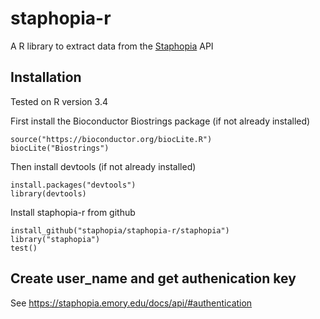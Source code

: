 # staphopia-r
A R library to extract data from the [Staphopia](https://staphopia.emory.edu) API

## Installation

Tested on R version 3.4

First install the Bioconductor Biostrings package (if not already installed)

  ```
  source("https://bioconductor.org/biocLite.R")
  biocLite("Biostrings")
  ```
 Then install devtools (if not already installed)
 
  ```
  install.packages("devtools")
  library(devtools)
  ```
  
Install staphopia-r from github
 
  ```
  install_github("staphopia/staphopia-r/staphopia")
  library("staphopia")
  test()
  ```
  
  ## Create user_name and get authenication key
  
 See https://staphopia.emory.edu/docs/api/#authentication
